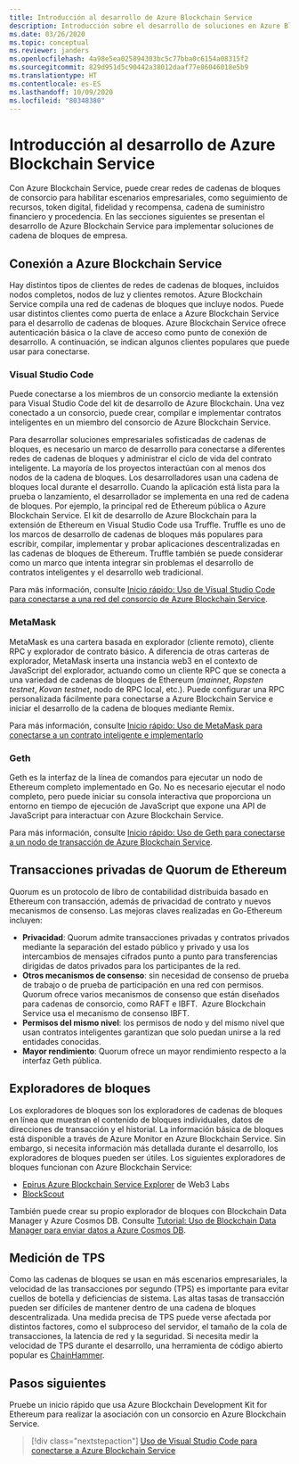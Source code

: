 ```yaml
---
title: Introducción al desarrollo de Azure Blockchain Service
description: Introducción sobre el desarrollo de soluciones en Azure Blockchain Service.
ms.date: 03/26/2020
ms.topic: conceptual
ms.reviewer: janders
ms.openlocfilehash: 4a98e5ea025894303bc5c77bba0c6154a08315f2
ms.sourcegitcommit: 829d951d5c90442a38012daaf77e86046018e5b9
ms.translationtype: HT
ms.contentlocale: es-ES
ms.lasthandoff: 10/09/2020
ms.locfileid: "80348380"
---
```

# <a name="azure-blockchain-service-development-overview"></a>Introducción al desarrollo de Azure Blockchain Service

Con Azure Blockchain Service, puede crear redes de cadenas de bloques de consorcio para habilitar escenarios empresariales, como seguimiento de recursos, token digital, fidelidad y recompensa, cadena de suministro financiero y procedencia. En las secciones siguientes se presentan el desarrollo de Azure Blockchain Service para implementar soluciones de cadena de bloques de empresa.

## <a name="connecting-to-azure-blockchain-service"></a>Conexión a Azure Blockchain Service

Hay distintos tipos de clientes de redes de cadenas de bloques, incluidos nodos completos, nodos de luz y clientes remotos. Azure Blockchain Service compila una red de cadenas de bloques que incluye nodos. Puede usar distintos clientes como puerta de enlace a Azure Blockchain Service para el desarrollo de cadenas de bloques. Azure Blockchain Service ofrece autenticación básica o la clave de acceso como punto de conexión de desarrollo. A continuación, se indican algunos clientes populares que puede usar para conectarse.

### <a name="visual-studio-code"></a>Visual Studio Code

Puede conectarse a los miembros de un consorcio mediante la extensión para Visual Studio Code del kit de desarrollo de Azure Blockchain. Una vez conectado a un consorcio, puede crear, compilar e implementar contratos inteligentes en un miembro del consorcio de Azure Blockchain Service.

Para desarrollar soluciones empresariales sofisticadas de cadenas de bloques, es necesario un marco de desarrollo para conectarse a diferentes redes de cadenas de bloques y administrar el ciclo de vida del contrato inteligente. La mayoría de los proyectos interactúan con al menos dos nodos de la cadena de bloques. Los desarrolladores usan una cadena de bloques local durante el desarrollo. Cuando la aplicación está lista para la prueba o lanzamiento, el desarrollador se implementa en una red de cadena de bloques. Por ejemplo, la principal red de Ethereum pública o Azure Blockchain Service. El kit de desarrollo de Azure Blockchain para la extensión de Ethereum en Visual Studio Code usa Truffle. Truffle es uno de los marcos de desarrollo de cadenas de bloques más populares para escribir, compilar, implementar y probar aplicaciones descentralizadas en las cadenas de bloques de Ethereum. Truffle también se puede considerar como un marco que intenta integrar sin problemas el desarrollo de contratos inteligentes y el desarrollo web tradicional.

Para más información, consulte [Inicio rápido: Uso de Visual Studio Code para conectarse a una red del consorcio de Azure Blockchain Service](connect-vscode.md).

### <a name="metamask"></a>MetaMask

MetaMask es una cartera basada en explorador (cliente remoto), cliente RPC y explorador de contrato básico. A diferencia de otras carteras de explorador, MetaMask inserta una instancia web3 en el contexto de JavaScript del explorador, actuando como un cliente RPC que se conecta a una variedad de cadenas de bloques de Ethereum (*mainnet*, *Ropsten testnet*, *Kovan testnet*, nodo de RPC local, etc.). Puede configurar una RPC personalizada fácilmente para conectarse a Azure Blockchain Service e iniciar el desarrollo de la cadena de bloques mediante Remix.

Para más información, consulte [Inicio rápido: Uso de MetaMask para conectarse a un contrato inteligente e implementarlo](connect-metamask.md)

### <a name="geth"></a>Geth

Geth es la interfaz de la línea de comandos para ejecutar un nodo de Ethereum completo implementado en Go. No es necesario ejecutar el nodo completo, pero puede iniciar su consola interactiva que proporciona un entorno en tiempo de ejecución de JavaScript que expone una API de JavaScript para interactuar con Azure Blockchain Service.

Para más información, consulte [Inicio rápido: Uso de Geth para conectarse a un nodo de transacción de Azure Blockchain Service](connect-geth.md).

## <a name="ethereum-quorum-private-transactions"></a>Transacciones privadas de Quorum de Ethereum

Quorum es un protocolo de libro de contabilidad distribuida basado en Ethereum con transacción, además de privacidad de contrato y nuevos mecanismos de consenso. Las mejoras claves realizadas en Go-Ethereum incluyen:

* **Privacidad**: Quorum admite transacciones privadas y contratos privados mediante la separación del estado público y privado y usa los intercambios de mensajes cifrados punto a punto para transferencias dirigidas de datos privados para los participantes de la red.
* **Otros mecanismos de consenso**: sin necesidad de consenso de prueba de trabajo o de prueba de participación en una red con permisos. Quorum ofrece varios mecanismos de consenso que están diseñados para cadenas de consorcio, como RAFT e IBFT.  Azure Blockchain Service usa el mecanismo de consenso IBFT.
* **Permisos del mismo nivel**: los permisos de nodo y del mismo nivel que usan contratos inteligentes garantizan que solo puedan unirse a la red entidades conocidas.
* **Mayor rendimiento**: Quorum ofrece un mayor rendimiento respecto a la interfaz Geth pública.

## <a name="block-explorers"></a>Exploradores de bloques

Los exploradores de bloques son los exploradores de cadenas de bloques en línea que muestran el contenido de bloques individuales, datos de direcciones de transacción y el historial. La información básica de bloques está disponible a través de Azure Monitor en Azure Blockchain Service. Sin embargo, si necesita información más detallada durante el desarrollo, los exploradores de bloques pueden ser útiles.  Los siguientes exploradores de bloques funcionan con Azure Blockchain Service:

* [Epirus Azure Blockchain Service Explorer](https://azuremarketplace.microsoft.com/marketplace/apps/blk-technologies.azure-blockchain-explorer-template?tab=Overview) de Web3 Labs
* [BlockScout](https://github.com/Azure-Samples/blockchain/blob/master/ledger/template/ethereum-on-azure/technology-samples/blockscout/README.md)

También puede crear su propio explorador de bloques con Blockchain Data Manager y Azure Cosmos DB. Consulte [Tutorial: Uso de Blockchain Data Manager para enviar datos a Azure Cosmos DB](data-manager-cosmosdb.md).

## <a name="tps-measurement"></a>Medición de TPS

Como las cadenas de bloques se usan en más escenarios empresariales, la velocidad de las transacciones por segundo (TPS) es importante para evitar cuellos de botella y deficiencias de sistema. Las altas tasas de transacción pueden ser difíciles de mantener dentro de una cadena de bloques descentralizada. Una medida precisa de TPS puede verse afectada por distintos factores, como el subproceso del servidor, el tamaño de la cola de transacciones, la latencia de red y la seguridad. Si necesita medir la velocidad de TPS durante el desarrollo, una herramienta de código abierto popular es [ChainHammer](https://github.com/drandreaskrueger/chainhammer).

## <a name="next-steps"></a>Pasos siguientes

Pruebe un inicio rápido que usa Azure Blockchain Development Kit for Ethereum para realizar la asociación con un consorcio en Azure Blockchain Service.

> [!div class="nextstepaction"]
> [Uso de Visual Studio Code para conectarse a Azure Blockchain Service](connect-vscode.md)